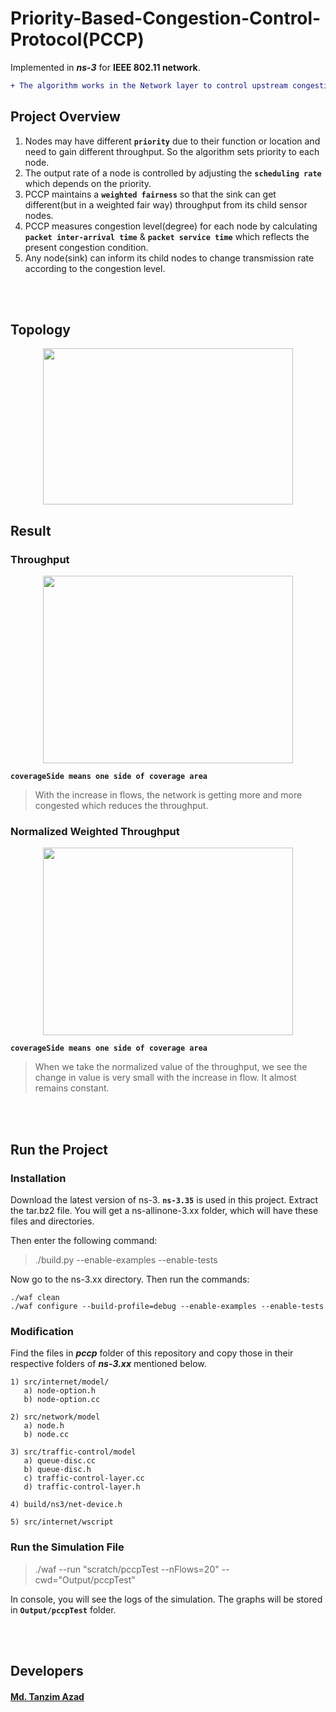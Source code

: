 # Priority-Based-Congestion-Control-Protocol(PCCP)
Implemented in ***ns-3*** for **IEEE 802.11 network**.

```diff
+ The algorithm works in the Network layer to control upstream congestion.
```


## **Project Overview**


1) Nodes may have different **```priority```** due to their function or location and need to gain different throughput. So the algorithm sets priority to each node.
2) The output rate of a node is controlled by adjusting the **```scheduling rate```** which depends on the priority.
3) PCCP maintains a **```weighted fairness```** so that the sink can get different(but in a weighted fair way) throughput from its child sensor nodes.
4) PCCP measures congestion level(degree) for each node by calculating **```packet inter-arrival time```** & **```packet service time```** which reflects the present congestion condition.
5) Any node(sink) can inform its child nodes to change transmission rate according to the congestion level.


<br /><br />
## **Topology**
<p align="center">
   <img src="https://github.com/TanzimAzadNishan/Priority-Based-Congestion-Control-Protocol/blob/main/Topology.png" 
        width="400" height="250"/>
</p>



## **Result**

### **Throughput**
<p align="center">
   <img src="https://github.com/TanzimAzadNishan/Priority-Based-Congestion-Control-Protocol/blob/main/Throughput.png" 
        width="400" height="300"/>
</p>


**```coverageSide means one side of coverage area```**
> With the increase in flows, the network is getting more and more congested which reduces the throughput.



### **Normalized Weighted Throughput**
<p align="center">
   <img src="https://github.com/TanzimAzadNishan/Priority-Based-Congestion-Control-Protocol/blob/main/Normalized_Throughput.png" 
        width="400" height="300"/>
</p>


**```coverageSide means one side of coverage area```**
> When we take the normalized value of the throughput, we see the change in value is very small with the increase in flow. It almost remains constant.



<br /><br />
## **Run the Project**

### Installation
Download the latest version of ns-3. **```ns-3.35```** is used in this project.
Extract the tar.bz2 file. You will get a ns-allinone-3.xx folder, which will have these files and directories.

Then enter the following command:
> ./build.py --enable-examples --enable-tests


Now go to the ns-3.xx directory. Then run the commands:
```
./waf clean
./waf configure --build-profile=debug --enable-examples --enable-tests
```


### Modification

Find the files in ***pccp*** folder of this repository and copy those in their respective folders of ***ns-3.xx*** 
mentioned below.

```
1) src/internet/model/
   a) node-option.h
   b) node-option.cc

2) src/network/model
   a) node.h
   b) node.cc

3) src/traffic-control/model
   a) queue-disc.cc
   b) queue-disc.h
   c) traffic-control-layer.cc
   d) traffic-control-layer.h

4) build/ns3/net-device.h

5) src/internet/wscript
```


### Run the Simulation File

> ./waf --run "scratch/pccpTest --nFlows=20" --cwd="Output/pccpTest"


In console, you will see the logs of the simulation. The graphs will be stored in **```Output/pccpTest```** folder.


<br /><br />
## **Developers**
#### [Md. Tanzim Azad](https://github.com/TanzimAzadNishan)








